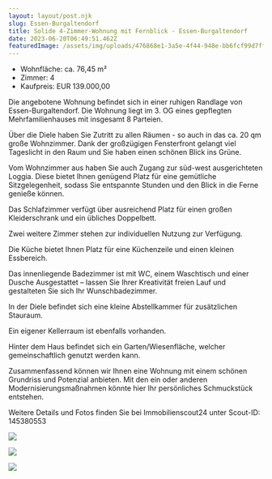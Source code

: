 ```yaml
---
layout: layout/post.njk
slug: Essen-Burgaltendorf
title: Solide 4-Zimmer-Wohnung mit Fernblick - Essen-Burgaltendorf
date: 2023-06-20T06:49:51.462Z
featuredImage: /assets/img/uploads/476868e1-3a5e-4f44-948e-bb6fcf99d7ff-1627922258.webp
---
```

* Wohnfläche: ca. 76,45 m²
* Zimmer: 4
* Kaufpreis: EUR 139.000,00

Die angebotene Wohnung befindet sich in einer ruhigen Randlage von Essen-Burgaltendorf. Die Wohnung liegt im 3. OG eines gepflegten Mehrfamilienhauses mit insgesamt 8 Parteien.

Über die Diele haben Sie Zutritt zu allen Räumen - so auch in das ca. 20 qm große Wohnzimmer.
Dank der großzügigen Fensterfront gelangt viel Tageslicht in den Raum und Sie haben einen schönen Blick ins Grüne.

Vom Wohnzimmer aus haben Sie auch Zugang zur süd-west ausgerichteten Loggia.
Diese bietet Ihnen genügend Platz für eine gemütliche Sitzgelegenheit, sodass Sie entspannte Stunden und den Blick in die Ferne genieße können.

Das Schlafzimmer verfügt über ausreichend Platz für einen großen Kleiderschrank und ein übliches Doppelbett.

Zwei weitere Zimmer stehen zur individuellen Nutzung zur Verfügung.

Die Küche bietet Ihnen Platz für eine Küchenzeile und einen kleinen Essbereich.

Das innenliegende Badezimmer ist mit WC, einem Waschtisch und einer Dusche 
Ausgestattet – lassen Sie Ihrer Kreativität freien Lauf und gestalteten Sie sich Ihr Wunschbadezimmer.

In der Diele befindet sich eine kleine Abstellkammer für zusätzlichen Stauraum.

Ein eigener Kellerraum ist ebenfalls vorhanden.

Hinter dem Haus befindet sich ein Garten/Wiesenfläche, welcher gemeinschaftlich genutzt werden kann.

Zusammenfassend können wir Ihnen eine Wohnung mit einem schönen Grundriss und Potenzial anbieten. Mit den ein oder anderen Modernisierungsmaßnahmen könnte hier Ihr persönliches Schmuckstück entstehen.

Weitere Details und Fotos finden Sie bei Immobilienscout24 unter Scout-ID: 145380553

![](/assets/img/uploads/76105537-e8ce-41ce-938d-4fd77fbaf423-1627922265.webp)

![](/assets/img/uploads/21a9a247-d109-489c-b803-0a59fef566ef-1627922278.webp)

![](/assets/img/uploads/bdda06a8-5b4d-4cf7-849c-a22772c5f5b4-1627922297.webp)